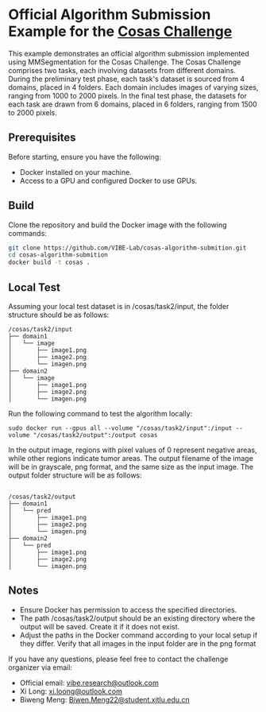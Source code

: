 # Official Algorithm Submission Example for the [Cosas Challenge](https://cosas.grand-challenge.org)

This example demonstrates an official algorithm submission implemented using MMSegmentation for the Cosas Challenge. The Cosas Challenge comprises two tasks, each involving datasets from different domains. During the preliminary test phase, each task's dataset is sourced from 4 domains, placed in 4 folders. Each domain includes images of varying sizes, ranging from 1000 to 2000 pixels. In the final test phase, the datasets for each task are drawn from 6 domains, placed in 6 folders, ranging from 1500 to 2000 pixels.

## Prerequisites

Before starting, ensure you have the following:

- Docker installed on your machine.
- Access to a GPU and configured Docker to use GPUs.

## Build

Clone the repository and build the Docker image with the following commands:

```bash
git clone https://github.com/VIBE-Lab/cosas-algorithm-submition.git
cd cosas-algorithm-submition
docker build -t cosas .
```

## Local Test
Assuming your local test dataset is in /cosas/task2/input, the folder structure should be as follows:
```
/cosas/task2/input
├── domain1
│   └── image
│       ├── image1.png
│       ├── image2.png
│       └── imagen.png
├── domain2
│   └── image
│       ├── image1.png
│       ├── image2.png
│       └── imagen.png

```
Run the following command to test the algorithm locally:
```
sudo docker run --gpus all --volume "/cosas/task2/input":/input --volume "/cosas/task2/output":/output cosas
```

In the output image, regions with pixel values of 0 represent negative areas, while other regions indicate tumor areas. The output filename of the image will be in grayscale, png format, and the same size as the input image. The output folder structure will be as follows:
```

/cosas/task2/output
├── domain1
│   └── pred
│       ├── image1.png
│       ├── image2.png
│       └── imagen.png
├── domain2
│   └── pred
│       ├── image1.png
│       ├── image2.png
│       └── imagen.png
```

## Notes

- Ensure Docker has permission to access the specified directories.
- The path /cosas/task2/output should be an existing directory where the output will be saved. Create it if it does not exist.
- Adjust the paths in the Docker command according to your local setup if they differ.
Verify that all images in the input folder are in the png format

If you have any questions, please feel free to contact the challenge organizer via email:

- Official email: vibe.research@outlook.com
- Xi Long: xi.loong@outlook.com
- Biweng Meng: Biwen.Meng22@student.xjtlu.edu.cn
